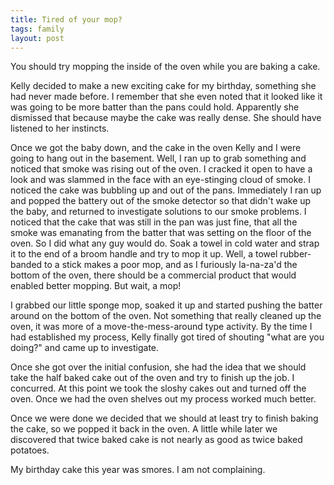 ```yaml
---
title: Tired of your mop?
tags: family
layout: post
---
```

You should try mopping the inside of the oven while you are baking a cake.



Kelly decided to make a new exciting cake for my birthday, something she had never made before. I remember that she even noted that it looked like it was going to be more batter than the pans could hold.  Apparently she dismissed that because maybe the cake was really dense.  She should have listened to her instincts.  



Once we got the baby down, and the cake in the oven Kelly and I were going to hang out in the basement.  Well, I ran up to grab something and noticed that smoke was rising out of the oven.  I cracked it open to have a look and was slammed in the face with an eye-stinging cloud of smoke.  I noticed the cake was bubbling up and out of the pans. Immediately I ran up and popped the battery out of the smoke detector so that didn't wake up the baby, and returned to investigate solutions to our smoke problems.  I noticed that the cake that was still in the pan was just fine, that all the smoke was emanating from the batter that was setting on the floor of the oven.  So I did what any guy would do. Soak a towel in cold water and strap it to the end of a broom handle and try to mop it up.  Well, a towel rubber-banded to a stick makes a poor mop, and as I furiously la-na-za'd the bottom of the oven, there should be a commercial product that would enabled better mopping.  But wait, a mop! 



I grabbed our little sponge mop, soaked it up and started pushing the batter around on the bottom of the oven.  Not something that really cleaned up the oven, it was more of a move-the-mess-around type activity.  By the time I had established my process, Kelly finally got tired of shouting "what are you doing?" and came up to investigate. 



Once she got over the initial confusion, she had the idea that we should take the half baked cake out of the oven and try to finish up the job. I concurred. At this point we took the sloshy cakes out and turned off the oven.  Once we had the oven shelves out my process worked much better.  



Once we were done we decided that we should at least try to finish baking the cake, so we popped it back in the oven.  A little while later we discovered that twice baked cake is not nearly as good as twice baked potatoes. 



My birthday cake this year was smores. I am not complaining.
